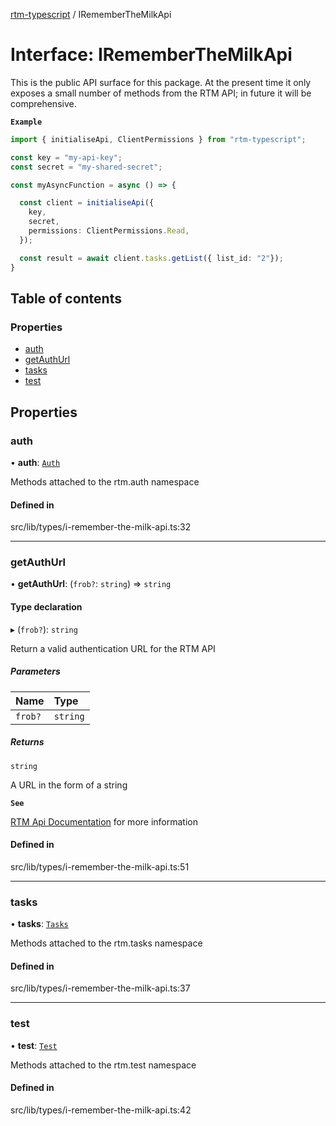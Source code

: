 [rtm-typescript](../README.md) / IRememberTheMilkApi

# Interface: IRememberTheMilkApi

This is the public API surface for this package. At the present time it only exposes a small number of methods from the RTM API; in future it will be comprehensive.

**`Example`**

```TypeScript
import { initialiseApi, ClientPermissions } from "rtm-typescript";

const key = "my-api-key";
const secret = "my-shared-secret";

const myAsyncFunction = async () => {

  const client = initialiseApi({
    key,
    secret,
    permissions: ClientPermissions.Read,
  });

  const result = await client.tasks.getList({ list_id: "2"});
}

```

## Table of contents

### Properties

- [auth](IRememberTheMilkApi.md#auth)
- [getAuthUrl](IRememberTheMilkApi.md#getauthurl)
- [tasks](IRememberTheMilkApi.md#tasks)
- [test](IRememberTheMilkApi.md#test)

## Properties

### auth

• **auth**: [`Auth`](Auth.md)

Methods attached to the rtm.auth namespace

#### Defined in

src/lib/types/i-remember-the-milk-api.ts:32

---

### getAuthUrl

• **getAuthUrl**: (`frob?`: `string`) => `string`

#### Type declaration

▸ (`frob?`): `string`

Return a valid authentication URL for the RTM API

##### Parameters

| Name    | Type     |
| :------ | :------- |
| `frob?` | `string` |

##### Returns

`string`

A URL in the form of a string

**`See`**

[RTM Api Documentation](https://www.rememberthemilk.com/services/api/authentication.rtm) for more information

#### Defined in

src/lib/types/i-remember-the-milk-api.ts:51

---

### tasks

• **tasks**: [`Tasks`](Tasks.md)

Methods attached to the rtm.tasks namespace

#### Defined in

src/lib/types/i-remember-the-milk-api.ts:37

---

### test

• **test**: [`Test`](Test.md)

Methods attached to the rtm.test namespace

#### Defined in

src/lib/types/i-remember-the-milk-api.ts:42

